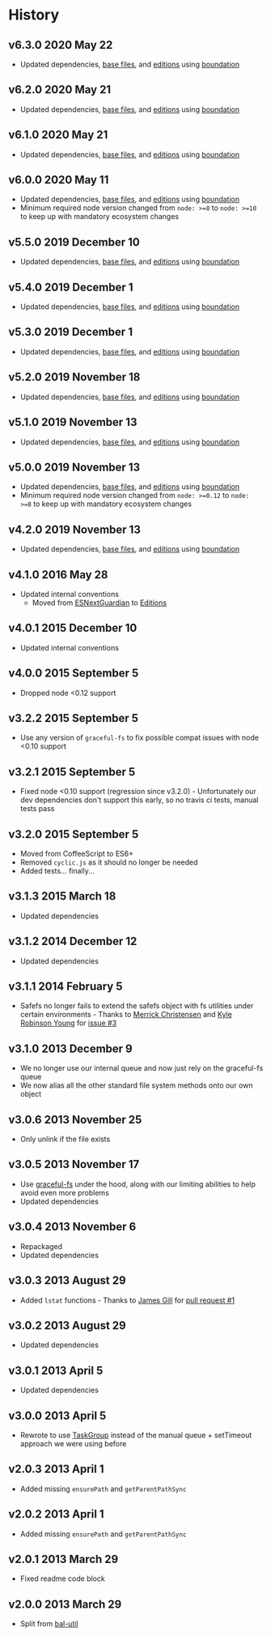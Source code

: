 # History

## v6.3.0 2020 May 22

-   Updated dependencies, [base files](https://github.com/bevry/base), and [editions](https://editions.bevry.me) using [boundation](https://github.com/bevry/boundation)

## v6.2.0 2020 May 21

-   Updated dependencies, [base files](https://github.com/bevry/base), and [editions](https://editions.bevry.me) using [boundation](https://github.com/bevry/boundation)

## v6.1.0 2020 May 21

-   Updated dependencies, [base files](https://github.com/bevry/base), and [editions](https://editions.bevry.me) using [boundation](https://github.com/bevry/boundation)

## v6.0.0 2020 May 11

-   Updated dependencies, [base files](https://github.com/bevry/base), and [editions](https://editions.bevry.me) using [boundation](https://github.com/bevry/boundation)
-   Minimum required node version changed from `node: >=8` to `node: >=10` to keep up with mandatory ecosystem changes

## v5.5.0 2019 December 10

-   Updated dependencies, [base files](https://github.com/bevry/base), and [editions](https://editions.bevry.me) using [boundation](https://github.com/bevry/boundation)

## v5.4.0 2019 December 1

-   Updated dependencies, [base files](https://github.com/bevry/base), and [editions](https://editions.bevry.me) using [boundation](https://github.com/bevry/boundation)

## v5.3.0 2019 December 1

-   Updated dependencies, [base files](https://github.com/bevry/base), and [editions](https://editions.bevry.me) using [boundation](https://github.com/bevry/boundation)

## v5.2.0 2019 November 18

-   Updated dependencies, [base files](https://github.com/bevry/base), and [editions](https://editions.bevry.me) using [boundation](https://github.com/bevry/boundation)

## v5.1.0 2019 November 13

-   Updated dependencies, [base files](https://github.com/bevry/base), and [editions](https://editions.bevry.me) using [boundation](https://github.com/bevry/boundation)

## v5.0.0 2019 November 13

-   Updated dependencies, [base files](https://github.com/bevry/base), and [editions](https://editions.bevry.me) using [boundation](https://github.com/bevry/boundation)
-   Minimum required node version changed from `node: >=0.12` to `node: >=8` to keep up with mandatory ecosystem changes

## v4.2.0 2019 November 13

-   Updated dependencies, [base files](https://github.com/bevry/base), and [editions](https://editions.bevry.me) using [boundation](https://github.com/bevry/boundation)

## v4.1.0 2016 May 28

-   Updated internal conventions
    -   Moved from [ESNextGuardian](https://github.com/bevry/esnextguardian) to [Editions](https://github.com/bevry/editions)

## v4.0.1 2015 December 10

-   Updated internal conventions

## v4.0.0 2015 September 5

-   Dropped node <0.12 support

## v3.2.2 2015 September 5

-   Use any version of `graceful-fs` to fix possible compat issues with node <0.10 support

## v3.2.1 2015 September 5

-   Fixed node <0.10 support (regression since v3.2.0) - Unfortunately our dev dependencies don't support this early, so no travis ci tests, manual tests pass

## v3.2.0 2015 September 5

-   Moved from CoffeeScript to ES6+
-   Removed `cyclic.js` as it should no longer be needed
-   Added tests... finally...

## v3.1.3 2015 March 18

-   Updated dependencies

## v3.1.2 2014 December 12

-   Updated dependencies

## v3.1.1 2014 February 5

-   Safefs no longer fails to extend the safefs object with fs utilities under certain environments - Thanks to [Merrick Christensen](https://github.com/iammerrick) and [Kyle Robinson Young](https://github.com/shama) for [issue #3](https://github.com/bevry/safefs/issues/3)

## v3.1.0 2013 December 9

-   We no longer use our internal queue and now just rely on the graceful-fs queue
-   We now alias all the other standard file system methods onto our own object

## v3.0.6 2013 November 25

-   Only unlink if the file exists

## v3.0.5 2013 November 17

-   Use [graceful-fs](https://github.com/isaacs/node-graceful-fs) under the hood, along with our limiting abilities to help avoid even more problems
-   Updated dependencies

## v3.0.4 2013 November 6

-   Repackaged
-   Updated dependencies

## v3.0.3 2013 August 29

-   Added `lstat` functions - Thanks to [James Gill](https://github.com/jagill) for [pull request #1](https://github.com/bevry/safefs/pull/1)

## v3.0.2 2013 August 29

-   Updated dependencies

## v3.0.1 2013 April 5

-   Updated dependencies

## v3.0.0 2013 April 5

-   Rewrote to use [TaskGroup](https://npmjs.org/package/taskgroup) instead of the manual queue + setTimeout approach we were using before

## v2.0.3 2013 April 1

-   Added missing `ensurePath` and `getParentPathSync`

## v2.0.2 2013 April 1

-   Added missing `ensurePath` and `getParentPathSync`

## v2.0.1 2013 March 29

-   Fixed readme code block

## v2.0.0 2013 March 29

-   Split from [bal-util](https://github.com/balupton/bal-util)
